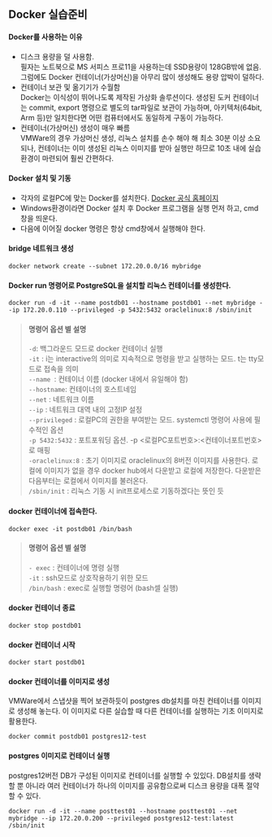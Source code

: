 ## Docker 실습준비

#### Docker를 사용하는 이유
- 디스크 용량을 덜 사용함.    
필자는 노트북으로 MS 서피스 프로11을 사용하는데 SSD용량이 128GB밖에 없음. 그럼에도 Docker 컨테이너(가상머신)을 아무리 많이 생성해도 용량 압박이 덜하다.
- 컨테이너 보관 및 옮기기가 수월함     
Docker는 이식성이 뛰어나도록 제작된 가상화 솔루션이다.  생성된 도커 컨테이너는 commit, export 명령으로 별도의 tar파일로 보관이 가능하며, 아키텍처(64bit, Arm 등)만 일치한다면 어떤 컴퓨터에서도 동일하게 구동이 가능하다.    
- 컨테이너(가상머신) 생성이 매우 빠름     
 VMWare의 경우 가상머신 생성, 리눅스 설치를 손수 해야 해 최소 30분 이상 소요되나, 컨테이너는 이미 생성된 리눅스 이미지를 받아 실행만 하므로 10초 내에 실습환경이 마련되어 
 훨씬 간편하다.


#### Docker 설치 및 기동
- 각자의 로컬PC에 맞는 Docker를 설치한다. [Docker 공식 홈페이지](https://www.docker.com/products/docker-desktop/)
- Windows환경이라면 Docker 설치 후 Docker 프로그램을 실행 먼저 하고, cmd 창을 띄운다. 
- 다음에 이어질 docker 명령은 항상 cmd창에서 실행해야 한다.

#### bridge 네트워크 생성
```
docker network create --subnet 172.20.0.0/16 mybridge
```

#### Docker run 명령어로 PostgreSQL을 설치할 리눅스 컨테이너를 생성한다.
```
docker run -d -it --name postdb01 --hostname postdb01 --net mybridge --ip 172.20.0.110 --privileged -p 5432:5432 oraclelinux:8 /sbin/init
```

> #### 명령어 옵션 별 설명
> `-d`: 백그라운드 모드로 docker 컨테이너 실행    
> `-it` : i는 interactive의 의미로 지속적으로 명령을 받고 실행하는 모드. t는 tty모드로 접속을 의미    
> `--name `: 컨테이너 이름 (docker 내에서 유일해야 함)    
> `--hostname`: 컨테이너의 호스트네임    
> `--net` : 네트워크 이름    
> `--ip` : 네트워크 대역 내의 고정IP 설정    
> `--privileged` : 로컬PC의 권한을 부여받는 모드. systemctl 명령어 사용에 필수적인 옵션    
> `-p 5432:5432` : 포트포워딩 옵션. -p <로컬PC포트번호>:<컨테이너포트번호>로 매핑    
> `-oraclelinux:8` : 초기 이미지로 oraclelinux의 8버전 이미지를 사용한다. 로컬에 이미지가 없을 경우 docker hub에서 다운받고 로컬에 저장한다. 다운받은 다음부터는 로컬에서 이미지를 불러온다.    
>  `/sbin/init` : 리눅스 기동 시 init프로세스로 기동하겠다는 뜻인 듯    

#### docker 컨테이너에 접속한다.
```
docker exec -it postdb01 /bin/bash
```
> #### 명령어 옵션 별 설명
> `- exec` : 컨테이너에 명령 실행    
> `-it` : ssh모드로 상호작용하기 위한 모드    
> `/bin/bash` : exec로 실행할 명령어 (bash셀 실행)    

#### docker 컨테이너 종료
```
docker stop postdb01
```

#### docker 컨테이너 시작
```
docker start postdb01
```
    
#### docker 컨테이너를 이미지로 생성
VMWare에서 스냅샷을 찍어 보관하듯이 postgres db설치를 마친 컨테이너를 이미지로 생성해 놓는다. 이 이미지로 다른 실습할 때 다른 컨테이너를 실행하는 기초 이미지로 활용한다.
```
docker commit postdb01 postgres12-test
```

#### postgres 이미지로 컨테이너 실행
postgres12버전 DB가 구성된 이미지로 컨테이너를 실행할 수 있있다. DB설치를 생략할 뿐 아니라 여러 컨테이너가 하나의 이미지를 공유함으로써 디스크 용량을 대폭 절약할 수 있다.
```
docker run -d -it --name posttest01 --hostname posttest01 --net mybridge --ip 172.20.0.200 --privileged postgres12-test:latest /sbin/init
```
